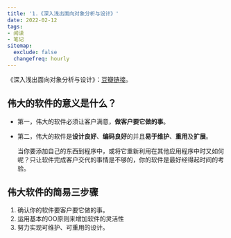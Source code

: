 ```yaml
---
title: '1.《深入浅出面向对象分析与设计》'
date: 2022-02-12
tags:
- 阅读
- 笔记
sitemap:
  exclude: false
  changefreq: hourly
---
```


《深入浅出面向对象分析与设计》：[豆瓣链接](https://book.douban.com/subject/3530721/)。

## 伟大的软件的意义是什么？

* 第一，伟大的软件必须让客户满意，**做客户要它做的事**。
* 第二，伟大的软件是**设计良好**、**编码良好**的并且**易于维护**、**重用**及**扩展**。
  
  当你要添加自己的东西到程序中，或将它重新利用在其他应用程序中时又如何呢？只让软件完成客户交代的事情是不够的，你的软件是最好经得起时间的考验。
  
## 伟大软件的简易三步骤
  
  1. 确认你的软件要客户要它做的事。
  2. 运用基本的OO原则来增加软件的灵活性
  3. 努力实现可维护、可重用的设计。